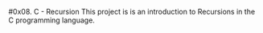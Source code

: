 #0x08. C - Recursion
This project is is an introduction to Recursions in the C programming language.
